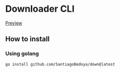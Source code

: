 # Downloader CLI

[Preview](https://github.com/SantiagoBedoya/down/blob/main/images/image.png)

## How to install

### Using golang

```bash
go install github.com/SantiagoBedoya/down@latest
```
